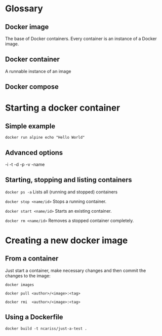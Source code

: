 # Glossary
## Docker image
The base of Docker containers. Every container is an instance of a Docker image.
## Docker container
A runnable instance of an image
## Docker compose

# Starting a docker container
## Simple example
`docker run alpine echo "Hello World"`

## Advanced options
-i
-t
-d
-p
-v
-name

## Starting, stopping and listing containers

`docker ps -a`
Lists all (running and stopped) containers

`docker stop <name/id>`
Stops a running container.

`docker start <name/id>`
Starts an existing container.

`docker rm <name/id>`
Removes a stopped container completely.



# Creating a new docker image 
## From a container
Just start a container, make necessary changes and then commit the changes to the image:


`docker images`

`docker pull <author>/<image>:<tag>`

`docker rmi  <author>/<image>:<tag>`

## Using a Dockerfile
`docker build -t ncariss/just-a-test .`
